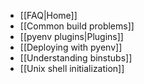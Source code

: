 * [[FAQ|Home]]
* [[Common build problems]]
* [[pyenv plugins|Plugins]]
* [[Deploying with pyenv]]
* [[Understanding binstubs]]
* [[Unix shell initialization]]
